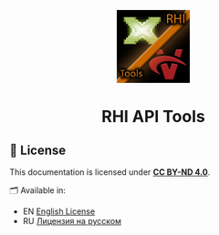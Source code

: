<p align="center">
  <img src="Logo/RHI_API_Tools_ICON_256.png" alt="RHI API Tools Logo" width="128"/>
</p>

<h1 align="center">RHI API Tools</h1>


## 📜 License

This documentation is licensed under **[CC BY-ND 4.0](https://creativecommons.org/licenses/by-nd/4.0/)**.

🗂️ Available in:
- EN [English License](LICENSE_EN.md)
- RU [Лицензия на русском](LICENSE_RU.md)
